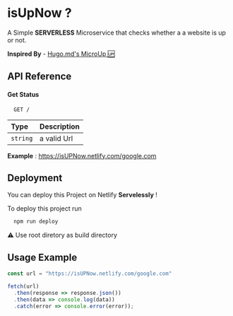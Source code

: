 # isUpNow ?

A Simple **SERVERLESS** Microservice that checks whether a a website is up or not.





 **Inspired By** - [ Hugo.md's MicroUp 🆙](https://github.com/hugomd/micro-up)

 

## API Reference

#### Get Status

```http
  GET /
```

  | Type     | Description                |
  | :------- | :------------------------- |
  | `string` | a valid Url                |

**Example** : https://isUPNow.netlify.com/google.com




## Deployment
You can deploy this Project on Netlify **Servelessly** !

To deploy this project run

```bash
  npm run deploy
```

⚠ Use root diretory as build directory


## Usage Example

```javascript
const url = "https://isUPNow.netlify.com/google.com"

fetch(url)
  .then(response => response.json())
  .then(data => console.log(data))
  .catch(error => console.error(error));
```

